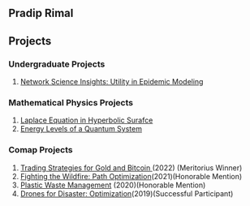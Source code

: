 ## Pradip Rimal

## **Projects**
### **Undergraduate Projects**
1. [Network Science Insights: Utility in Epidemic Modeling](https://drive.google.com/file/d/1iDTw_bT2AYJiPfxEPudJ4T6YpanV2qFl/view?usp=sharing)

### **Mathematical Physics Projects**
1. [Laplace Equation in Hyperbolic Surafce](https://drive.google.com/file/d/1CWhzXEwQVY7OLJIMZb8ab2m0hudbEIX4/view?usp=sharing)
2. [Energy Levels of a Quantum System](https://drive.google.com/file/d/1O29nkzSo18aye5llcRJeStjjsZ_lvNxK/view?usp=share_link)

### **Comap Projects**
1. [Trading Strategies for Gold and Bitcoin ](https://drive.google.com/file/d/1xftjrDIcdHBbYioAdFXh7kWbRrQsWtrr/view) \(2022\) \(Meritorius Winner\)
2. [Fighting the Wildfire: Path Optimization](https://drive.google.com/file/d/1V2gUp-0poyHYVnz184hjNCS7C-Jhj_d8/view)\(2021\)\(Honorable Mention\)
3. [Plastic Waste Management](https://drive.google.com/file/d/1G_zh8u8dzi1kN4I7EXj21vqOJY7xKAAA/view) \(2020\)\(Honorable Mention\)
4. [Drones for Disaster: Optimization](https://drive.google.com/file/d/1epSLIp4k7kVPFBjb52NCsZms6u5b_UUT/view)\(2019\)\(Successful Participant\)
